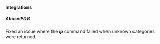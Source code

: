 
#### Integrations	
##### AbuseIPDB	
Fixed an issue where the ***ip*** command failed when unknown categories were returned.